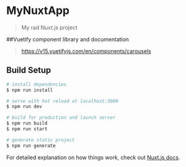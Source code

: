 # MyNuxtApp

> My rad Nuxt.js project

##Vuetify component library and documentation

>https://v15.vuetifyjs.com/en/components/carousels


## Build Setup

``` bash
# install dependencies
$ npm run install

# serve with hot reload at localhost:3000
$ npm run dev

# build for production and launch server
$ npm run build
$ npm run start

# generate static project
$ npm run generate
```

For detailed explanation on how things work, check out [Nuxt.js docs](https://nuxtjs.org).
